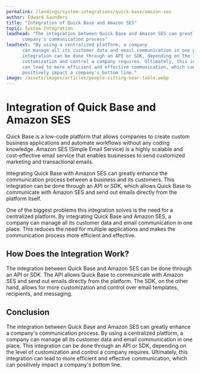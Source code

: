 ```yaml
---
permalink: /landings/system-integrations/quick-base/amazon-ses
author: Edward Saunders
title: "Integration of Quick Base and Amazon SES"
topic: System Integration
leadhead: "The integration between Quick Base and Amazon SES can greatly enhance a
      company's communication process"
leadtext: "By using a centralized platform, a company
      can manage all its customer data and email communication in one place. This
      integration can be done through an API or SDK, depending on the level of
      customization and control a company requires. Ultimately, this integration
      can lead to more efficient and effective communication, which can
      positively impact a company's bottom line."
image: /assets/images/articles/people-sitting-near-table.webp
---
```

<div class="arttext">    <h1>Integration of Quick Base and Amazon SES</h1>
    <p>
      Quick Base is a low-code platform that allows companies to create custom
      business applications and automate workflows without any coding knowledge.
      Amazon SES (Simple Email Service) is a highly scalable and cost-effective
      email service that enables businesses to send customized marketing and
      transactional emails.
    </p>
    <p>
      Integrating Quick Base with Amazon SES can greatly enhance the
      communication process between a business and its customers. This integration
      can be done through an API or SDK, which allows Quick Base to communicate
      with Amazon SES and send out emails directly from the platform itself.
    </p>
    <p>
      One of the biggest problems this integration solves is the need for a
      centralized platform. By integrating Quick Base and Amazon SES, a company
      can manage all its customer data and email communication in one place. This
      reduces the need for multiple applications and makes the communication
      process more efficient and effective.
    </p>
    <h2>How Does the Integration Work?</h2>
    <p>
      The integration between Quick Base and Amazon SES can be done through an API
      or SDK. The API allows Quick Base to communicate with Amazon SES and send out
      emails directly from the platform. The SDK, on the other hand, allows for
      more customization and control over email templates, recipients, and
      messaging.
    </p>
    <h2>Conclusion</h2>
    <p>
      The integration between Quick Base and Amazon SES can greatly enhance a
      company's communication process. By using a centralized platform, a company
      can manage all its customer data and email communication in one place. This
      integration can be done through an API or SDK, depending on the level of
      customization and control a company requires. Ultimately, this integration
      can lead to more efficient and effective communication, which can
      positively impact a company's bottom line.
    </p>
</div>